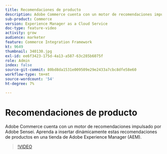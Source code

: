 ```yaml
---
title: Recomendaciones de producto
description: Adobe Commerce cuenta con un motor de recomendaciones impulsado por Adobe Sensei. Aprenda a insertar dinámicamente estas recomendaciones de productos en una tienda de Adobe Experience Manager (AEM).
sub-product: Commerce
version: Experience Manager as a Cloud Service
doc-type: feature-video
activity: grow
audience: marketer
feature: Commerce Integration Framework
kt: 9649
thumbnail: 340130.jpg
exl-id: ee6f3423-175d-4a13-a587-63c285b6075f
role: Admin
index: false
source-git-commit: 80bd8da1531e009509e29e2433a7cbc8dfe58e60
workflow-type: tm+mt
source-wordcount: '54'
ht-degree: 7%

---
```



# Recomendaciones de producto

Adobe Commerce cuenta con un motor de recomendaciones impulsado por Adobe Sensei. Aprenda a insertar dinámicamente estas recomendaciones de productos en una tienda de Adobe Experience Manager (AEM).

>[!VIDEO](https://video.tv.adobe.com/v/340130/?learn=on)
